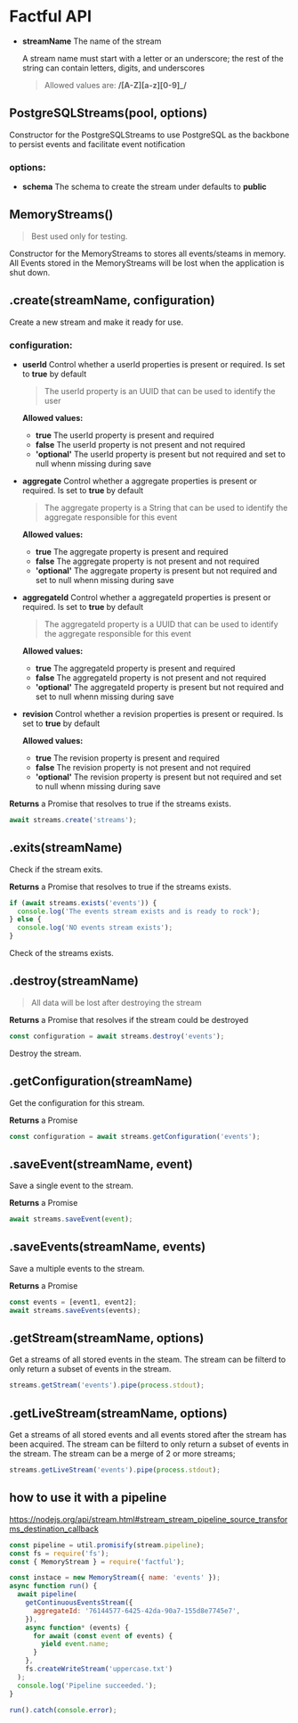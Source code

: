# Factful API

- __streamName__ The name of the stream

  A stream name must start with a letter or an underscore; the rest of the
  string can contain letters, digits, and underscores
  > Allowed values are: __/[A-Z][a-z][0-9]_/__

## PostgreSQLStreams(pool, options)

Constructor for the PostgreSQLStreams to use PostgreSQL as the backbone to
persist events and facilitate event notification

### options:

- __schema__ The schema to create the stream under defaults to __public__

## MemoryStreams()

> Best used only for testing.

Constructor for the MemoryStreams to stores all events/steams in memory.
All Events stored in the MemoryStreams will be lost when the application is shut
down.

## .create(streamName, configuration)

Create a new stream and make it ready for use.

### configuration:

- __userId__ Control whether a userId properties is present or required. Is set
  to __true__ by default

  > The userId property is an UUID that can be used to identify the user

  __Allowed values:__

  + __true__ The userId property is present and required
  + __false__ The userId property is not present and not required
  + __'optional'__ The userId property is present but not required and set to
    null whenn missing during save

- __aggregate__ Control whether a aggregate properties is present or required.
  Is set to __true__ by default

  > The aggregate property is a String that can be used to identify the
  > aggregate responsible for this event

  __Allowed values:__
  + __true__ The aggregate property is present and required
  + __false__ The aggregate property is not present and not required
  + __'optional'__ The aggregate property is present but not required and set to
    null whenn missing during save

- __aggregateId__ Control whether a aggregateId properties is present or
  required. Is set to __true__ by default

  > The aggregateId property is a UUID that can be used to identify the
  > aggregate responsible for this event

  __Allowed values:__
  + __true__ The aggregateId property is present and required
  + __false__ The aggregateId property is not present and not required
  + __'optional'__ The aggregateId property is present but not required and set
    to null whenn missing during save

- __revision__ Control whether a revision properties is present or required. Is set to __true__ by default

  __Allowed values:__
  + __true__ The revision property is present and required
  + __false__ The revision property is not present and not required
  + __'optional'__ The revision property is present but not required and set to
    null whenn missing during save

__Returns__ a Promise that resolves to true if the streams exists.

```js
await streams.create('streams');
```

## .exits(streamName)

Check if the stream exits.

__Returns__ a Promise that resolves to true if the streams exists.

```js
if (await streams.exists('events')) {
  console.log('The events stream exists and is ready to rock');
} else {
  console.log('NO events stream exists');
}
```

Check of the streams exists.

## .destroy(streamName)

> All data will be lost after destroying the stream

__Returns__ a Promise that resolves if the stream could be destroyed

```js
const configuration = await streams.destroy('events');
```

Destroy the stream.

## .getConfiguration(streamName)

Get the configuration for this stream.

__Returns__ a Promise

```js
const configuration = await streams.getConfiguration('events');
```

## .saveEvent(streamName, event)

Save a single event to the stream.

__Returns__ a Promise

```js
await streams.saveEvent(event);
```

## .saveEvents(streamName, events)

Save a multiple events to the stream.

__Returns__ a Promise

```js
const events = [event1, event2];
await streams.saveEvents(events);
```

## .getStream(streamName, options)

Get a streams of all stored events in the steam.
The stream can be filterd to only return a subset of events in the stream.

```js
streams.getStream('events').pipe(process.stdout);
```

## .getLiveStream(streamName, options)

Get a streams of all stored events and all events stored after the stream has
been acquired.
The stream can be filterd to only return a subset of events in the stream.
The stream can be a merge of 2 or more streams;

```js
streams.getLiveStream('events').pipe(process.stdout);
```

## how to use it with a pipeline

https://nodejs.org/api/stream.html#stream_stream_pipeline_source_transforms_destination_callback

```js
const pipeline = util.promisify(stream.pipeline);
const fs = require('fs');
const { MemoryStream } = require('factful');

const instace = new MemoryStream({ name: 'events' });
async function run() {
  await pipeline(
    getContinuousEventsStream({
      aggregateId: '76144577-6425-42da-90a7-155d8e7745e7',
    }),
    async function* (events) {
      for await (const event of events) {
        yield event.name;
      }
    },
    fs.createWriteStream('uppercase.txt')
  );
  console.log('Pipeline succeeded.');
}

run().catch(console.error);
```
